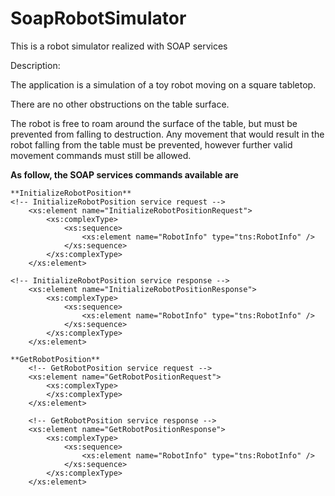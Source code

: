 # SoapRobotSimulator
This is a robot simulator realized with SOAP services

Description:

The application is a simulation of a toy robot moving on a square tabletop.

There are no other obstructions on the table surface.

The robot is free to roam around the surface of the table, but must be prevented from falling to destruction. 
Any movement that would result in the robot falling from the table must be prevented, 
however further valid movement commands must still be allowed.

**As follow, the SOAP services commands available are**

```
**InitializeRobotPosition**
<!-- InitializeRobotPosition service request -->
	<xs:element name="InitializeRobotPositionRequest">
		<xs:complexType>
			<xs:sequence>
				<xs:element name="RobotInfo" type="tns:RobotInfo" />
			</xs:sequence>
		</xs:complexType>
	</xs:element>

<!-- InitializeRobotPosition service response -->
	<xs:element name="InitializeRobotPositionResponse">
		<xs:complexType>
			<xs:sequence>
				<xs:element name="RobotInfo" type="tns:RobotInfo" />
			</xs:sequence>
		</xs:complexType>
	</xs:element>
```

```
**GetRobotPosition**
	<!-- GetRobotPosition service request -->
	<xs:element name="GetRobotPositionRequest">
		<xs:complexType>
		</xs:complexType>
	</xs:element>

	<!-- GetRobotPosition service response -->
	<xs:element name="GetRobotPositionResponse">
		<xs:complexType>
			<xs:sequence>
				<xs:element name="RobotInfo" type="tns:RobotInfo" />
			</xs:sequence>
		</xs:complexType>
	</xs:element>
```
